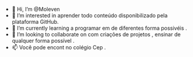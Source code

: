 - 👋 Hi, I’m @Moleven
- 👀 I’m interested in aprender todo conteúdo disponibilizado pela plataforma GitHub.
- 🌱 I’m currently learning  a programar  em  de diferentes forma possivéis .
- 💞️ I’m looking to collaborate on  com criações de projetos  , ensinar  de qualquer forma possível .
- 📫 Você pode encont  no colégio Cep .

<!---
Moleven/Moleven is a ✨ special ✨ repository because its `README.md` (this file) appears on your GitHub profile.
You can click the Preview link to take a look at your changes.
--->
